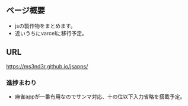 ## ページ概要
- jsの製作物をまとめます。
- 近いうちにvarcelに移行予定。

## URL 
https://ms3nd3r.github.io/jsapps/

### 進捗まわり
- 麻雀appが一番有用なのでサンマ対応、十の位以下入力省略を搭載予定。

